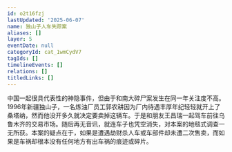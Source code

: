```yaml
---
id: o2t16fzj
lastUpdated: '2025-06-07'
name: 独山子人车失踪案
aliases: []
layer: 5
eventDate: null
categoryId: cat_1wmCydV7
tagIds: []
timelineEvents: []
relations: []
titledLinks: []
---
```

中国一起很具代表性的神隐事件，但由于和南大碎尸案发生在同一年关注度不高。1996年新疆独山子，一名炼油厂员工郭农耕因为厂内待遇丰厚年纪轻轻就开上了桑塔纳，然而他没开多久就决定要卖掉这辆车。于是和朋友王昌瑞一起驾车前往乌鲁木齐的交易市场。随后再无音讯，就连车子也凭空消失，对本案的地毯式调查一无所获。本案的疑点在于，如果是遭遇劫财杀人车或车部件却未遭二次售卖，而如果是车祸却根本没有任何地方有出车祸的痕迹或碎片。
